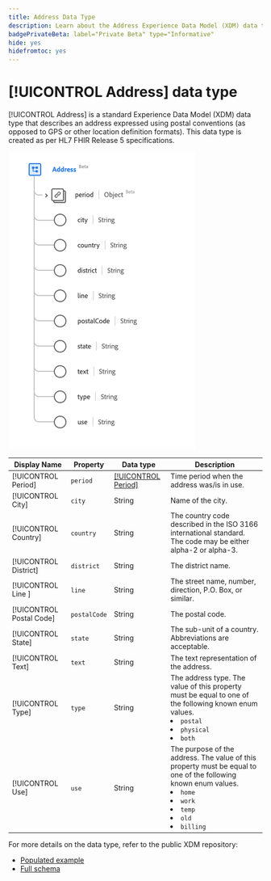 ```yaml
---
title: Address Data Type
description: Learn about the Address Experience Data Model (XDM) data type.
badgePrivateBeta: label="Private Beta" type="Informative"
hide: yes
hidefromtoc: yes
---
```

# [!UICONTROL Address] data type

[!UICONTROL Address] is a standard Experience Data Model (XDM) data type that describes an address expressed using postal conventions (as opposed to GPS or other location definition formats). This data type is created as per HL7 FHIR Release 5 specifications.

![Address data type structure](../../images/data-types/healthcare/address.png)

| Display Name | Property | Data type | Description |
| --- | --- | --- | --- |
| [!UICONTROL Period] | `period` | [[!UICONTROL Period]](../healthcare/period.md) | Time period when the address was/is in use. |
| [!UICONTROL City] |`city` | String | Name of the city. |
| [!UICONTROL Country] |`country` | String | The country code described in the ISO 3166 international standard. The code may be either alpha-2 or alpha-3. |
| [!UICONTROL District] | `district` | String | The district name. |
| [!UICONTROL Line ] |`line` | String | The street name, number, direction, P.O. Box, or similar. |
| [!UICONTROL Postal Code] |`postalCode` | String | The postal code. |
| [!UICONTROL State] |`state` | String | The sub-unit of a country. Abbreviations are acceptable. |
| [!UICONTROL Text] |`text` | String | The text representation of the address. |
| [!UICONTROL Type] | `type` | String | The address type. The value of this property must be equal to one of the following known enum values. <li> `postal` </li> <li> `physical` </li> <li> `both` </li> |
| [!UICONTROL Use] | `use` | String | The purpose of the address. The value of this property must be equal to one of the following known enum values. <li> `home` </li> <li> `work` </li> <li> `temp` </li> <li> `old`</li> <li> `billing`</li> |

For more details on the data type, refer to the public XDM repository:

* [Populated example](https://github.com/adobe/xdm/blob/master/extensions/industry/healthcare/fhir/datatypes/address.example.1.json)
* [Full schema](https://github.com/adobe/xdm/blob/master/extensions/industry/healthcare/fhir/datatypes/address.schema.json)
